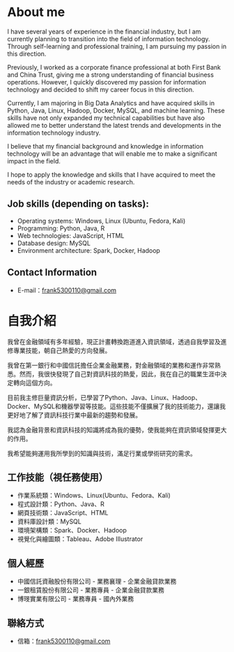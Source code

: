 # About me

I have several years of experience in the financial industry, but I am currently planning to transition into the field of information technology. Through self-learning and professional training, I am pursuing my passion in this direction.

Previously, I worked as a corporate finance professional at both First Bank and China Trust, giving me a strong understanding of financial business operations. However, I quickly discovered my passion for information technology and decided to shift my career focus in this direction.

Currently, I am majoring in Big Data Analytics and have acquired skills in Python, Java, Linux, Hadoop, Docker, MySQL, and machine learning. These skills have not only expanded my technical capabilities but have also allowed me to better understand the latest trends and developments in the information technology industry.

I believe that my financial background and knowledge in information technology will be an advantage that will enable me to make a significant impact in the field.

I hope to apply the knowledge and skills that I have acquired to meet the needs of the industry or academic research.


## Job skills (depending on tasks):
- Operating systems: Windows, Linux (Ubuntu, Fedora, Kali)
- Programming: Python, Java, R
- Web technologies: JavaScript, HTML
- Database design: MySQL
- Environment architecture: Spark, Docker, Hadoop


## Contact Information
- E-mail：frank5300110@gmail.com


# 自我介紹

我曾在金融領域有多年經驗，現正計畫轉換跑道進入資訊領域，透過自我學習及進修專業技能，朝自己熱愛的方向發展。

我曾在第一銀行和中國信託擔任企業金融業務，對金融領域的業務和運作非常熟悉。然而，我很快發現了自己對資訊科技的熱愛，因此，我在自己的職業生涯中決定轉向這個方向。

目前我主修巨量資訊分析，已學習了Python、Java、Linux、Hadoop、Docker、MySQL和機器學習等技能。這些技能不僅擴展了我的技術能力，還讓我更好地了解了資訊科技行業中最新的趨勢和發展。

我認為金融背景和資訊科技的知識將成為我的優勢，使我能夠在資訊領域發揮更大的作用。

我希望能夠運用我所學到的知識與技術，滿足行業或學術研究的需求。


## 工作技能（視任務使用）
- 作業系統類：Windows、Linux(Ubuntu、Fedora、Kali)
- 程式設計類：Python、Java、R
- 網頁技術類：JavaScript、HTML
- 資料庫設計類：MySQL
- 環境架構類：Spark、Docker、Hadoop
- 視覺化與繪圖類：Tableau、Adobe Illustrator


## 個人經歷
- 中國信託資融股份有限公司 - 業務襄理 - 企業金融貸款業務
- 一銀租賃股份有限公司 - 業務專員 - 企業金融貸款業務
- 博琝實業有限公司 - 業務專員 - 國內外業務


## 聯絡方式
- 信箱：frank5300110@gmail.com


